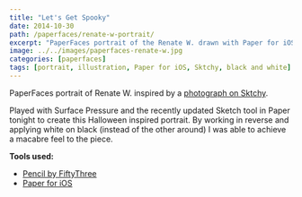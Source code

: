 ```yaml
---
title: "Let's Get Spooky"
date: 2014-10-30
path: /paperfaces/renate-w-portrait/
excerpt: "PaperFaces portrait of the Renate W. drawn with Paper for iOS on an iPad."
image: ../../images/paperfaces-renate-w.jpg
categories: [paperfaces]
tags: [portrait, illustration, Paper for iOS, Sktchy, black and white]
---
```


PaperFaces portrait of Renate W. inspired by a [photograph on Sktchy](https://sktchy.com/4ml2W).

Played with Surface Pressure and the recently updated Sketch tool in Paper tonight to create this Halloween inspired portrait. By working in reverse and applying white on black (instead of the other around) I was able to achieve a macabre feel to the piece.

**Tools used:**

- [Pencil by FiftyThree](https://amzn.to/35tCkJW)
- [Paper for iOS](https://paper.bywetransfer.com/)
